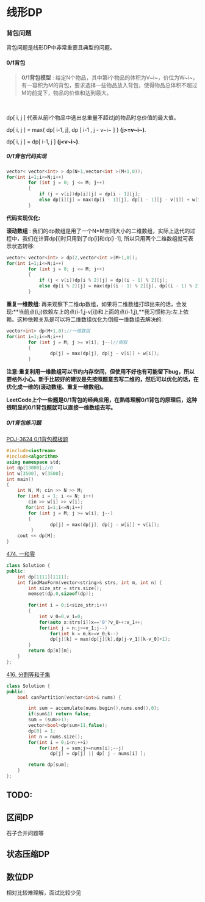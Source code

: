 # 线形DP

### 背包问题

背包问题是线形DP中非常重要且典型的问题。



#### 0/1背包

> **0/1背包模型** : 给定N个物品，其中第i个物品的体积为V~i~，价位为W~i~。有一容积为M的背包，要求选择一些物品放入背包，使得物品总体积不超过M的前提下，物品的价值和达到最大。

​	

 dp[ i, j ] 代表从前i个物品中选出总重量不超过j的物品时总价值的最大值。

 dp[ i, j ] = max{ dp[ i-1, j], dp [ i-1 , j - v~i~ ] }    **(j>=v~i~)**.

 dp[ i, j ] = dp[ i-1, j ]                                        **(j<v~i~)**.



##### **0/1背包代码实现**

```c++
vector< vector<int> > dp(N+1,vector<int >(M+1,0));
for(int i=1;i<=N;i++)
        for (int j = 0; j <= M; j++)
        {
            if (j < v[i])dp[i][j] = dp[i - 1][j];
            else dp[i][j] = max(dp[i - 1][j], dp[i - 1][j - v[i]] + w[i]);
        }
```



**代码实现优化:** 

**滚动数组** : 我们的dp数组是用了一个N*M空间大小的二维数组，实际上迭代的过程中，我们在计算dp[i]时只用到了dp[i]和dp[i-1], 所以只用两个二维数组就可表示状态转移:

```c++
vector< vector<int> > dp(2,vector<int >(M+1,0));
for(int i=1;i<=N;i++)
        for (int j = 0; j <= M; j++)
        {
            if (j < v[i])dp[i % 2][j] = dp[(i - 1) % 2][j];
            else dp[i % 2][j] = max(dp[(i - 1) % 2][j], dp[(i - 1) % 2][j - v[i]] + w[i]);
        }
```



**重复一维数组**: 再来观察下二维dp数组，如果将二维数组打印出来的话，会发现:**当前点(i,j)依赖左上的点(i-1,j-v[i])和上面的点(i-1,j),**我习惯称为:左上依赖。这种依赖关系是可以将二维数组优化为倒叙一维数组去解决的:

```c++
vector<int> dp(M+1,0);//一维数组
for(int i=1;i<=N;i++)
        for (int j = M; j >= v[i]; j--)//倒叙
        {
        		dp[j] = max(dp[j], dp[j - v[i]] + w[i]);
        }
```

**注意:重复利用一维数组可以节约内存空间，但使用不好也有可能留下bug，所以要格外小心。新手比较好的建议是先按照题意去写二维的，然后可以优化的话，在优化成一维的(滚动数组、重复一维数组)。**

**LeetCode上个一些题是0/1背包的经典应用，在熟练理解0/1背包的原理后，这种很明显的0/1背包题就可以直接一维数组去写。**



##### **0/1背包练习题**

[POJ-3624 0/1背包模板题](https://vjudge.net/problem/POJ-3624)

```c++
#include<iostream>
#include<algorithm>
using namespace std;
int dp[13000];//0
int w[3500], v[3500];
int main()
{
    int N, M; cin >> N >> M;
    for (int i = 1; i <= N; i++)
        cin >> w[i] >> v[i];
       for(int i=1;i<=N;i++)
        for (int j = M; j >= w[i]; j--)   
        {
                dp[j] = max(dp[j], dp[j - w[i]] + v[i]);
         }
    cout << dp[M];
}
```



[474. 一和零](https://leetcode-cn.com/problems/ones-and-zeroes/)

```c++
class Solution {
public:
    int dp[1111][1111];
    int findMaxForm(vector<string>& strs, int m, int n) {
        int size_str = strs.size();
        memset(dp,0,sizeof(dp));
      
        for(int i = 0;i<size_str;i++)
        {
            int v_0=0,v_1=0;
            for(auto x:strs[i])x=='0'?v_0++:v_1++;
            for(int j = n;j>=v_1;j--)
                for(int k = m;k>=v_0;k--)
                dp[j][k] = max(dp[j][k],dp[j-v_1][k-v_0]+1);
        }        
        return dp[n][m];
    }
};
```



[416. 分割等和子集](https://leetcode-cn.com/problems/partition-equal-subset-sum/)

```c++
class Solution {
public:
    bool canPartition(vector<int>& nums) {

        int sum = accumulate(nums.begin(),nums.end(),0);
        if(sum&1) return false;
        sum = (sum>>1);
        vector<bool>dp(sum+11,false);
        dp[0] = 1;
        int n = nums.size();
        for(int i = 0;i<n;++i)
            for(int j = sum;j>=nums[i];--j)
                dp[j] = dp[j] || dp[ j - nums[i] ];

        return dp[sum];
    }
};
```





## TODO:

## 区间DP

石子合并问题等





## 状态压缩DP

## 数位DP

相对比较难理解，面试比较少见




